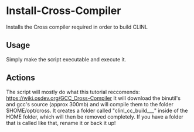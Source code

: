 # Install-Cross-Compiler
Installs the Cross compiler required in order to build CLINL

## Usage
Simply make the script executable and execute it. 

## Actions
The script will mostly do what this tutorial reccomends: https://wiki.osdev.org/GCC_Cross-Compiler
It will download the binutil's and gcc's source (approx 300mb) and will compile them to the folder $HOME/opt/cross.
It creates a folder called "clinl_cc_build___" inside of the HOME folder, which will then be removed completely. If you have a folder that is called like that, rename it or back it up!
